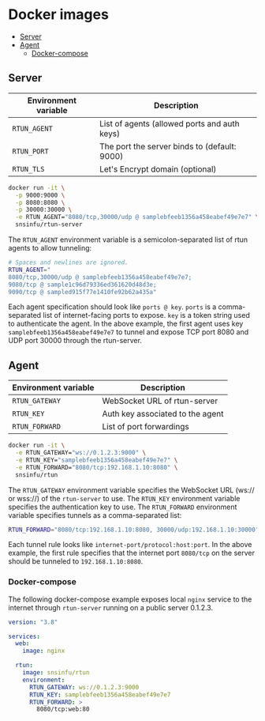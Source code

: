 # Docker images

- [Server](#server)
- [Agent](#agent)
  - [Docker-compose](#docker-compose)


## Server

| Environment variable | Description                                  |
|----------------------|----------------------------------------------|
| `RTUN_AGENT`         | List of agents (allowed ports and auth keys) |
| `RTUN_PORT`          | The port the server binds to (default: 9000) |
| `RTUN_TLS`           | Let's Encrypt domain (optional)              |

```sh
docker run -it \
  -p 9000:9000 \
  -p 8080:8080 \
  -p 30000:30000 \
  -e RTUN_AGENT="8080/tcp,30000/udp @ samplebfeeb1356a458eabef49e7e7" \
  snsinfu/rtun-server
```

The `RTUN_AGENT` environment variable is a semicolon-separated list of rtun
agents to allow tunneling:

```sh
# Spaces and newlines are ignored.
RTUN_AGENT="
8080/tcp,30000/udp @ samplebfeeb1356a458eabef49e7e7;
9080/tcp @ sample1c96d79336ed361620d48d3e;
9090/tcp @ sampled915f77e1410fe92b62a435a"
```

Each agent specification should look like `ports @ key`. `ports` is a
comma-separated list of internet-facing ports to expose. `key` is a token
string used to authenticate the agent. In the above example, the first agent
uses key `samplebfeeb1356a458eabef49e7e7` to tunnel and expose TCP port 8080
and UDP port 30000 through the rtun-server.


## Agent

| Environment variable | Description                      |
|----------------------|----------------------------------|
| `RTUN_GATEWAY`       | WebSocket URL of rtun-server     |
| `RTUN_KEY`           | Auth key associated to the agent |
| `RTUN_FORWARD`       | List of port forwardings         |

```sh
docker run -it \
  -e RTUN_GATEWAY="ws://0.1.2.3:9000" \
  -e RTUN_KEY="samplebfeeb1356a458eabef49e7e7" \
  -e RTUN_FORWARD="8080/tcp:192.168.1.10:8080" \
  snsinfu/rtun
```

The `RTUN_GATEWAY` environment variable specifies the WebSocket URL (ws:// or
wss://) of the `rtun-server` to use. The `RTUN_KEY` environment variable
specifies the authentication key to use. The `RTUN_FORWARD` environment
variable specifies tunnels as a comma-separated list:

```sh
RTUN_FORWARD="8080/tcp:192.168.1.10:8080, 30000/udp:192.168.1.10:30000"
```

Each tunnel rule looks like `internet-port/protocol:host:port`. In the above
example, the first rule specifies that the internet port `8080/tcp` on the
server should be tunneled to `192.168.1.10:8080`.


### Docker-compose

The following docker-compose example exposes local `nginx` service to the
internet through `rtun-server` running on a public server 0.1.2.3.

```yaml
version: "3.8"

services:
  web:
    image: nginx

  rtun:
    image: snsinfu/rtun
    environment:
      RTUN_GATEWAY: ws://0.1.2.3:9000
      RTUN_KEY: samplebfeeb1356a458eabef49e7e7
      RTUN_FORWARD: >
        8080/tcp:web:80
```
